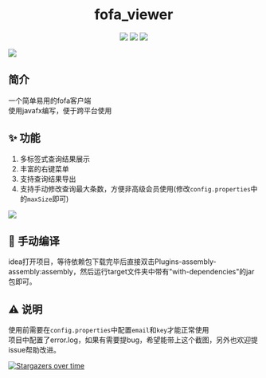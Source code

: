 <h1 align="center">fofa_viewer </h1>
<p align="center"> 
<img src="https://img.shields.io/badge/version-1.0.0-brightgreen">
<img src="https://img.shields.io/badge/author-f1ashine-orange">
<img src="https://img.shields.io/badge/WgpSec-%E7%8B%BC%E7%BB%84%E5%AE%89%E5%85%A8%E5%9B%A2%E9%98%9F-blue">
</p>



![](https://f1ashine.gitee.io/research_pic/fofa_viewer/ui.jpg)
##  简介
一个简单易用的fofa客户端  
使用javafx编写，便于跨平台使用
## :sparkles: 功能
1. 多标签式查询结果展示
2. 丰富的右键菜单
3. 支持查询结果导出
4. 支持手动修改查询最大条数，方便非高级会员使用(修改`config.properties`中的`maxSize`即可)

![](https://f1ashine.gitee.io/research_pic/fofa_viewer/contextMenu.png)
## :rocket: 手动编译
idea打开项目，等待依赖包下载完毕后直接双击Plugins-assembly-assembly:assembly，然后运行target文件夹中带有"with-dependencies"的jar包即可。

## ⚠️ 说明
使用前需要在`config.properties`中配置`email`和`key`才能正常使用  
项目中配置了error.log，如果有需要提bug，希望能带上这个截图，另外也欢迎提issue帮助改进。

[![Stargazers over time](https://starchart.cc/wgpsec/fofa_viewer)](https://starchart.cc/wgpsec/fofa_viewer)


